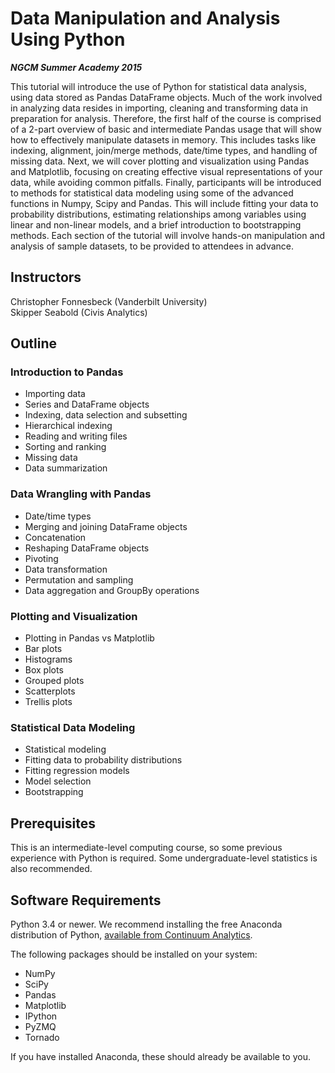 # Data Manipulation and Analysis Using Python

***NGCM Summer Academy 2015***

This tutorial will introduce the use of Python for statistical data analysis, using data stored as Pandas DataFrame objects. Much of the work involved in analyzing data resides in importing, cleaning and transforming data in preparation for analysis. Therefore, the first half of the course is comprised of a 2-part overview of basic and intermediate Pandas usage that will show how to effectively manipulate datasets in memory. This includes tasks like indexing, alignment, join/merge methods, date/time types, and handling of missing data. Next, we will cover plotting and visualization using Pandas and Matplotlib, focusing on creating effective visual representations of your data, while avoiding common pitfalls. Finally, participants will be introduced to methods for statistical data modeling using some of the advanced functions in Numpy, Scipy and Pandas. This will include fitting your data to probability distributions, estimating relationships among variables using linear and non-linear models, and a brief introduction to bootstrapping methods. Each section of the tutorial will involve hands-on manipulation and analysis of sample datasets, to be provided to attendees in advance.

## Instructors

Christopher Fonnesbeck (Vanderbilt University)  
Skipper Seabold (Civis Analytics)

## Outline

### Introduction to Pandas

* Importing data
* Series and DataFrame objects
* Indexing, data selection and subsetting
* Hierarchical indexing
* Reading and writing files
* Sorting and ranking
* Missing data
* Data summarization

### Data Wrangling with Pandas

* Date/time types
* Merging and joining DataFrame objects
* Concatenation
* Reshaping DataFrame objects
* Pivoting
* Data transformation
* Permutation and sampling
* Data aggregation and GroupBy operations

### Plotting and Visualization

* Plotting in Pandas vs Matplotlib
* Bar plots
* Histograms
* Box plots
* Grouped plots
* Scatterplots
* Trellis plots

### Statistical Data Modeling

* Statistical modeling
* Fitting data to probability distributions
* Fitting regression models
* Model selection
* Bootstrapping

## Prerequisites

This is an intermediate-level computing course, so some previous experience with Python is required. Some undergraduate-level statistics is also recommended.

## Software Requirements

Python 3.4 or newer. We recommend installing the free Anaconda distribution of Python, [available from Continuum Analytics](https://store.continuum.io/cshop/anaconda/).

The following packages should be installed on your system:

* NumPy
* SciPy
* Pandas
* Matplotlib
* IPython
* PyZMQ
* Tornado

If you have installed Anaconda, these should already be available to you.
